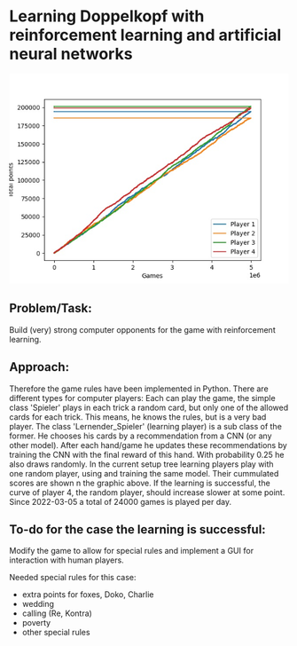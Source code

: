# Learning Doppelkopf with reinforcement learning and artificial neural networks

![Scores](simulation_scores/scores_2.jpg?raw=true "Total scores")

## Problem/Task:
Build (very) strong computer opponents for the game with reinforcement learning. 

## Approach:
Therefore the game rules have been implemented in Python. There are different types for computer players: Each can play the game, the simple class 'Spieler' plays in each trick a random card, but only one of the allowed cards for each trick. This means, he knows the rules, but is a very bad player. The class 'Lernender_Spieler' (learning player) is a sub class of the former. He chooses his cards by a recommendation from a CNN (or any other model). After each hand/game he updates these recommendations by training the CNN with the final reward of this hand. With probability 0.25 he also draws randomly. 
In the current setup tree learning players play with one random player, using and training the same model. Their cummulated scores are shown n the graphic above. If the learning is successful, the curve of player 4, the random player, should increase slower at some point. Since 2022-03-05 a total of 24000 games is played per day.

## To-do for the case the learning is successful:
Modify the game to allow for special rules and implement a GUI for interaction with human players.

Needed special rules for this case:
- extra points for foxes, Doko, Charlie
- wedding
- calling (Re, Kontra)
- poverty
- other special rules

